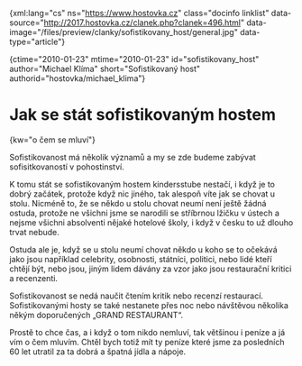 
{xml:lang="cs" ns="https://www.hostovka.cz" class="docinfo linklist" data-source="http://2017.hostovka.cz/clanek.php?clanek=496.html" data-image="/files/preview/clanky/sofistikovany_host/general.jpg" data-type="article"}

{ctime="2010-01-23" mtime="2010-01-23" id="sofistikovany\_host" author="Michael Klíma" short="Sofistikovaný host" authorid="hostovka/michael\_klima"}

# Jak se stát sofistikovaným hostem

<!-- generated attribute kw by user_udpatekw.sh on 2020-04-25, do not edit -->

{kw="o čem se mluví"}

Sofistikovanost má několik významů a my se zde budeme zabývat sofisitkovaností v pohostinství.

K tomu stát se sofistikovaným hostem kindersstube nestačí, i když je to dobrý začátek, protože když nic jiného, tak alespoň víte jak se chovat u stolu. Nicméně to, že se někdo u stolu chovat neumí není ještě žádná ostuda, protože ne všichni jsme se narodili se stříbrnou lžičku v ústech a nejsme všichni absolventi nějaké hotelové školy, i když v česku to už dlouho trvat nebude.

Ostuda ale je, když se u stolu neumí chovat někdo u koho se to očekává jako jsou například celebrity, osobnosti, státníci, politici, nebo lidé kteří chtějí být, nebo jsou, jiným lidem dávány za vzor jako jsou restaurační kritici a recenzenti.

Sofistikovanost se nedá naučit čtením kritik nebo recenzí restaurací. Sofistikovanými hosty se také nestanete přes noc nebo návštěvou několika někým doporučených „GRAND RESTAURANT“.

Prostě to chce čas, a i když o tom nikdo nemluví, tak většinou i peníze a já vím o čem mluvím. Chtěl bych totiž mít ty peníze které jsme za posledních 60 let utratil za ta dobrá a špatná jídla a nápoje.

